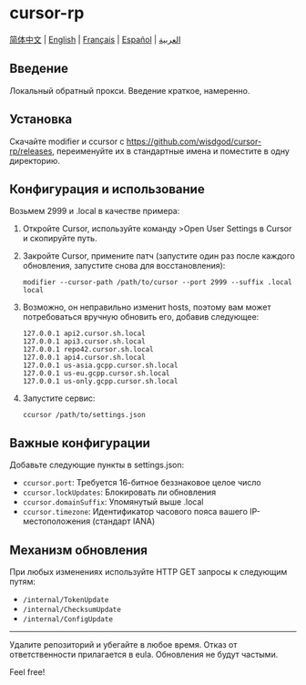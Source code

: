 # cursor-rp

[简体中文](README.md) | [English](README.en.md) | [Français](README.fr.md) | [Español](README.es.md) | [العربية](README.ar.md)

## Введение
Локальный обратный прокси. Введение краткое, намеренно.

## Установка
Скачайте modifier и ccursor с https://github.com/wisdgod/cursor-rp/releases, переименуйте их в стандартные имена и поместите в одну директорию.

## Конфигурация и использование
Возьмем 2999 и .local в качестве примера:

1. Откройте Cursor, используйте команду >Open User Settings в Cursor и скопируйте путь.
2. Закройте Cursor, примените патч (запустите один раз после каждого обновления, запустите снова для восстановления):
   ```
   modifier --cursor-path /path/to/cursor --port 2999 --suffix .local local
   ```

3. Возможно, он неправильно изменит hosts, поэтому вам может потребоваться вручную обновить его, добавив следующее:
   ```
   127.0.0.1 api2.cursor.sh.local
   127.0.0.1 api3.cursor.sh.local
   127.0.0.1 repo42.cursor.sh.local
   127.0.0.1 api4.cursor.sh.local
   127.0.0.1 us-asia.gcpp.cursor.sh.local
   127.0.0.1 us-eu.gcpp.cursor.sh.local
   127.0.0.1 us-only.gcpp.cursor.sh.local
   ```

4. Запустите сервис:
   ```
   ccursor /path/to/settings.json
   ```

## Важные конфигурации
Добавьте следующие пункты в settings.json:
- `ccursor.port`: Требуется 16-битное беззнаковое целое число
- `ccursor.lockUpdates`: Блокировать ли обновления
- `ccursor.domainSuffix`: Упомянутый выше .local
- `ccursor.timezone`: Идентификатор часового пояса вашего IP-местоположения (стандарт IANA)

## Механизм обновления
При любых изменениях используйте HTTP GET запросы к следующим путям:
- `/internal/TokenUpdate`
- `/internal/ChecksumUpdate`
- `/internal/ConfigUpdate`

---

Удалите репозиторий и убегайте в любое время. Отказ от ответственности прилагается в eula. Обновления не будут частыми.

Feel free!
